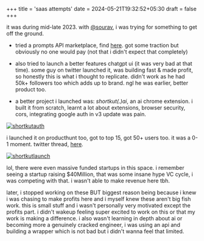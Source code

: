+++
title = 'saas attempts'
date = 2024-05-21T19:32:52+05:30
draft = false
+++

it was during mid-late 2023. with [@sourav](https://x.com/aimlbigdata), i was trying for something to get off the ground.

- tried a prompts API marketplace, find [here](https://promptbook.vercel.app/). got some traction but obviously no one would pay (not that i didn't expect that completely)

- also tried to launch a better features chatgpt ui (it was very bad at that time). some guy on twitter launched it, was building fast & made profit, so honestly this is what i thought to replicate. didn't work as he had 50k+ followers too which adds up to brand. ngl he was earlier, better product too.

- a better project i launched was: *shortkut(.)ai*, an ai chrome extension. i built it from scratch, learnt a lot about extensions, browser security, cors, integrating google auth in v3 update was pain.

[![shortkutauth](/assets/saasattempts/shortkutauth.webp)](https://x.com/sujantkumarkv/status/1670729420125138945)

i launched it on producthunt too, got to top 15, got 50+ users too. it was a 0-1 moment. twitter thread, [here](https://x.com/sujantkumarkv/status/1664191535758311424).

[![shortkutlaunch](/assets/saasattempts/shortkutlaunch.webp)](https://x.com/sujantkumarkv/status/1664191535758311424)

lol, there were even massive funded startups in this space. i remember seeing a startup raising $40Million, that was some insane hype VC cycle, i was competing with that. i wasn't able to make revenue here tbh.

later, i stopped working on these BUT biggest reason being because i knew i was chasing to make profits here and i myself knew these aren't big fish work. this is small stuff and i wasn't personally very motivated except the profits part. i didn't wakeup feeling super excited to work on this or that my work is making a difference. i also wasn't learning in depth about ai or becoming more a genuinely cracked engineer, i was using an api and building a wrapper which is not bad but i didn't wanna feel that limited.